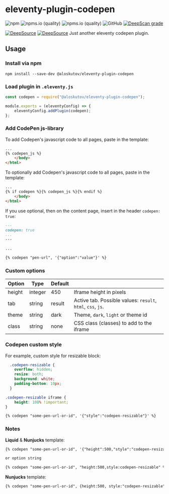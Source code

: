 # eleventy-plugin-codepen
![npm](https://img.shields.io/npm/v/@aloskutov/eleventy-plugin-codepen)
![npms.io (quality)](https://img.shields.io/npms-io/maintenance-score/@aloskutov/eleventy-plugin-codepen)
![npms.io (quality)](https://img.shields.io/npms-io/quality-score/@aloskutov/eleventy-plugin-codepen)
![GitHub](https://img.shields.io/github/license/aloskutov/eleventy-plugin-codepen)
[![DeepScan grade](https://deepscan.io/api/teams/16410/projects/19673/branches/514386/badge/grade.svg)](https://deepscan.io/dashboard#view=project&tid=16410&pid=19673&bid=514386)

[![DeepSource](https://deepsource.io/gh/aloskutov/eleventy-plugin-codepen.svg/?label=active+issues&show_trend=true&token=QqgB3VzCD1eg8QWoGUFYvV1j)](https://deepsource.io/gh/aloskutov/eleventy-plugin-codepen/?ref=repository-badge)
[![DeepSource](https://deepsource.io/gh/aloskutov/eleventy-plugin-codepen.svg/?label=resolved+issues&show_trend=true&token=QqgB3VzCD1eg8QWoGUFYvV1j)](https://deepsource.io/gh/aloskutov/eleventy-plugin-codepen/?ref=repository-badge)
Just another eleventy codepen plugin.

## Usage

### Install via npm

```shell
npm install --save-dev @aloskutov/eleventy-plugin-codepen
```

### Load plugin in `.eleventy.js`

```js
const codepen = require("@aloskutov/eleventy-plugin-codepen");

module.exports = (eleventyConfig) => {
    eleventyConfig.addPlugin(codepen);
};
```

### Add CodePen js-library

To add Codepen's javascript code to all pages, paste in the template:

```html
...
{% codepen_js %}
    </body>
</html>
```

To optionally add Codepen's javascript code to all pages, paste in the template:

```html
...
{% if codepen %}{% codepen_js %}{% endif %}
    </body>
</html>
```

If you use optional, then on the content page, insert in the header `codepen: true`:

```md
---
codepen: true
...
---

...

{% codepen "pen-url", '{"option":"value"}' %}

```


### Custom options

| Option    | Type    | Default |        |
|-----------|---------|---------|--------|
| height    | integer | 450     | Iframe height in pixels |
| tab       | string  | result  | Active tab. Possible values: `result`, `html`, `css`, `js`. |
| theme     | string  | dark    | Theme, `dark`, `light` or theme id |
| class     | string  | none    | CSS class (classes) to add to the iframe |


### Codepen custom style

For example, custom style for resizable block:

```css
  .codepen-resizable {
    overflow: hidden;
    resize: both;
    background: white;
    padding-bottom: 10px;
  }

.codepen-resizable iframe {
    height: 100% !important;
}
```

```md
{% codepen "some-pen-url-or-id", '{"style":"codepen-resizable"}' %}
```

### Notes

**Liquid** & **Nunjucks** template:

```md
{% codepen "some-pen-url-or-id", '{"height":500,"style":"codepen-resizable"}' %}

or option string

{% codepen "some-pen-url-or-id", "height:500,style:codepen-resizable" %}
```

**Nunjucks** template:

```md
{% codepen "some-pen-url-or-id", {height:500, style:"codepen-resizable"} %}

```
